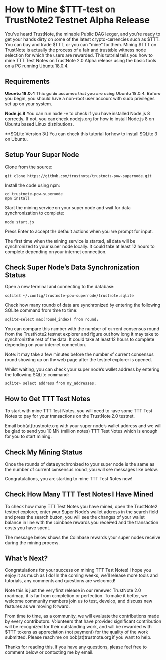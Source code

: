 # How to Mine $TTT-test on TrustNote2 Testnet Alpha Release

You’ve heard TrustNote, the minable Public DAG ledger, and you’re ready to get your hands dirty on some of the latest crypto-currencies such as $TTT. You can buy and trade $TTT, or you can “mine” for them. Mining $TTT on TrustNote is actually the process of a fair and trustable witness node selection for which the users are rewarded. This tutorial tells you how to mine TTT Test Notes on TrustNote 2.0 Alpha release using the basic tools on a PC running Ubuntu 18.0.4.

## Requirements
**Ubuntu 18.0.4**
This guide assumes that you are using Ubuntu 18.0.4. Before you begin, you should have a non-root user account with sudo privileges set up on your system.

**Node.js 8**
You can run node -v to check if you have installed Node.js 8 correctly. If not, you can check nodejs.org for how to install Node.js 8 on Ubuntu based Linux distributions.

**SQLite Version 3((
You can check this tutorial for how to install SQLite 3 on Ubuntu.

## Setup Your Super Node
Clone from the source:
```
git clone https://github.com/trustnote/trustnote-pow-supernode.git
```

Install the code using npm:
```
cd trustnote-pow-supernode
npm install
```

Start the mining service on your super node and wait for data synchronization to complete:
```
node start.js
```
Press Enter to accept the default actions when you are prompt for input.

The first time when the mining service is started, all data will be synchronized to your super node locally. It could take at least 12 hours to complete depending on your internet connection.

## Check Super Node’s Data Synchronization Status
Open a new terminal and connecting to the database:

```
sqlite3 ~/.config/trustnote-pow-supernode/trustnote.sqlite
```

Check how many rounds of data are synchronized by entering the following SQLite command from time to time:

```
sqlite>select max(round_index) from round;
```

You can compare this number with the number of current consensus round from the TrustNote2 testnet explorer and figure out how long it may take to synchronizthe rest of the data. It could take at least 12 hours to complete depending on your internet connection.

Note: it may take a few minutes before the number of current consensus round showing up on the web page after the testnet explorer is opened.

Whilst waiting, you can check your super node’s wallet address by entering the following SQLite command:

```
sqlite> select address from my_addresses;
```

## How to Get TTT Test Notes
To start with mine TTT Test Notes, you will need to have some TTT Test Notes to pay for your transactions on the TrustNote 2.0 testnet.

Email bob(at)trustnote.org with your super node’s wallet address and we will be glad to send you 10 MN (million notes) TTT Test Notes which is enough for you to start mining.

## Check My Mining Status
Once the rounds of data synchronized to your super node is the same as the number of current consensus round, you will see messages like below.

Congratulations, you are starting to mine TTT Test Notes now!

## Check How Many TTT Test Notes I Have Mined
To check how many TTT Test Notes you have mined, open the TrustNote2 testnet explorer, enter your Super Node’s wallet address in the search field and press the search button, you will see the changes of your wallet balance in line with the coinbase rewards you received and the transaction costs you have spent.

The message below shows the Coinbase rewards your super nodes receive during the mining process.


## What’s Next?
Congratulations for your success on mining TTT Test Notes! I hope you enjoy it as much as I do! In the coming weeks, we’ll release more tools and tutorials, any comments and questions are welcomed!

Note this is just the very first release in our renewed TrustNote 2.0 roadmap, it is far from completion or perfection. To make it better, we welcome community members join us to test, develop, and discuss new features as we moving forward.

From time to time, as a community, we will evaluate the contributions made by every contributors. Volunteers that have provided significant contribution will be recognized for their outstanding work, and will be rewarded with $TTT tokens as appreciation (not payment) for the quality of the work submitted. Please reach me on bob(at)trustnote.org if you want to help.

Thanks for reading this. If you have any questions, please feel free to comment below or contacting me by email.
